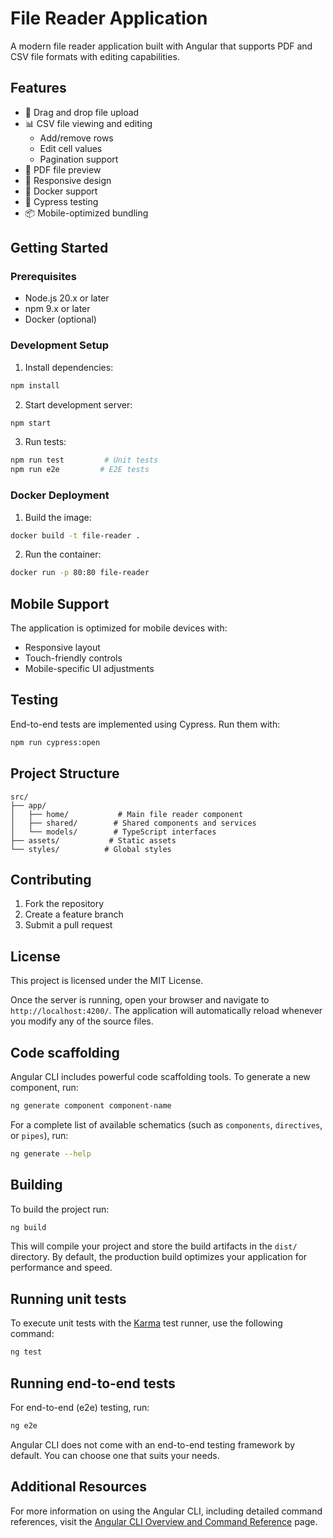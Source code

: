 # File Reader Application

A modern file reader application built with Angular that supports PDF and CSV file formats with editing capabilities.

## Features

- 📁 Drag and drop file upload
- 📊 CSV file viewing and editing
  - Add/remove rows
  - Edit cell values
  - Pagination support
- 📄 PDF file preview
- 📱 Responsive design
- 🐳 Docker support
- 🧪 Cypress testing
- 📦 Mobile-optimized bundling

## Getting Started

### Prerequisites

- Node.js 20.x or later
- npm 9.x or later
- Docker (optional)

### Development Setup

1. Install dependencies:
```bash
npm install
```

2. Start development server:
```bash
npm start
```

3. Run tests:
```bash
npm run test         # Unit tests
npm run e2e         # E2E tests
```

### Docker Deployment

1. Build the image:
```bash
docker build -t file-reader .
```

2. Run the container:
```bash
docker run -p 80:80 file-reader
```

## Mobile Support

The application is optimized for mobile devices with:
- Responsive layout
- Touch-friendly controls
- Mobile-specific UI adjustments

## Testing

End-to-end tests are implemented using Cypress. Run them with:
```bash
npm run cypress:open
```

## Project Structure

```
src/
├── app/
│   ├── home/           # Main file reader component
│   ├── shared/        # Shared components and services
│   └── models/        # TypeScript interfaces
├── assets/           # Static assets
└── styles/          # Global styles
```

## Contributing

1. Fork the repository
2. Create a feature branch
3. Submit a pull request

## License

This project is licensed under the MIT License.

Once the server is running, open your browser and navigate to `http://localhost:4200/`. The application will automatically reload whenever you modify any of the source files.

## Code scaffolding

Angular CLI includes powerful code scaffolding tools. To generate a new component, run:

```bash
ng generate component component-name
```

For a complete list of available schematics (such as `components`, `directives`, or `pipes`), run:

```bash
ng generate --help
```

## Building

To build the project run:

```bash
ng build
```

This will compile your project and store the build artifacts in the `dist/` directory. By default, the production build optimizes your application for performance and speed.

## Running unit tests

To execute unit tests with the [Karma](https://karma-runner.github.io) test runner, use the following command:

```bash
ng test
```

## Running end-to-end tests

For end-to-end (e2e) testing, run:

```bash
ng e2e
```

Angular CLI does not come with an end-to-end testing framework by default. You can choose one that suits your needs.

## Additional Resources

For more information on using the Angular CLI, including detailed command references, visit the [Angular CLI Overview and Command Reference](https://angular.dev/tools/cli) page.
